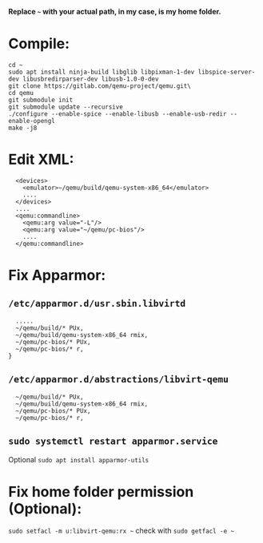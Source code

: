 __Replace `~` with your actual path, in my case, is my home folder.__

# Compile:
```
cd ~
sudo apt install ninja-build libglib libpixman-1-dev libspice-server-dev libusbredirparser-dev libusb-1.0-0-dev 
git clone https://gitlab.com/qemu-project/qemu.git\
cd qemu
git submodule init
git submodule update --recursive
./configure --enable-spice --enable-libusb --enable-usb-redir --enable-opengl
make -j8
```

# Edit XML:
```
  <devices>
    <emulator>~/qemu/build/qemu-system-x86_64</emulator>
    ....
  </devices>
  ....
  <qemu:commandline>
    <qemu:arg value="-L"/>
    <qemu:arg value="~/qemu/pc-bios"/>
    ....
  </qemu:commandline>
```

# Fix Apparmor:
## `/etc/apparmor.d/usr.sbin.libvirtd`
```
  .....
  ~/qemu/build/* PUx,
  ~/qemu/build/qemu-system-x86_64 rmix,
  ~/qemu/pc-bios/* PUx,
  ~/qemu/pc-bios/* r,
}
```
## `/etc/apparmor.d/abstractions/libvirt-qemu`
```
  ~/qemu/build/* PUx,
  ~/qemu/build/qemu-system-x86_64 rmix,
  ~/qemu/pc-bios/* PUx,
  ~/qemu/pc-bios/* r,
```
## `sudo systemctl restart apparmor.service`
Optional `sudo apt install apparmor-utils`

# Fix home folder permission (Optional):
`sudo setfacl -m u:libvirt-qemu:rx ~`
check with `sudo getfacl -e ~`
